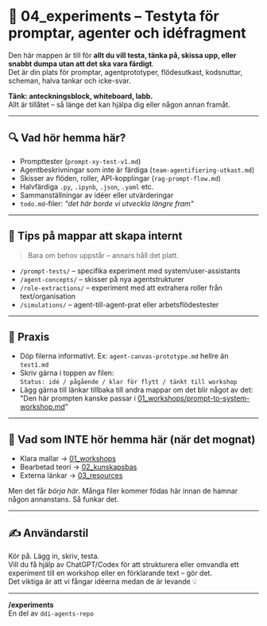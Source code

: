 # 🧪 04_experiments – Testyta för promptar, agenter och idéfragment

Den här mappen är till för **allt du vill testa, tänka på, skissa upp, eller snabbt dumpa utan att det ska vara färdigt**.  
Det är din plats för promptar, agentprototyper, flödesutkast, kodsnuttar, scheman, halva tankar och icke-svar.

**Tänk: anteckningsblock, whiteboard, labb.**  
Allt är tillåtet – så länge det kan hjälpa dig eller någon annan framåt.

---

## 🔍 Vad hör hemma här?

- Prompttester (`prompt-xy-test-v1.md`)
- Agentbeskrivningar som inte är färdiga (`team-agentifiering-utkast.md`)
- Skisser av flöden, roller, API-kopplingar (`rag-prompt-flow.md`)
- Halvfärdiga `.py`, `.ipynb`, `.json`, `.yaml` etc.
- Sammanställningar av idéer eller utvärderingar
- `todo.md`-filer: *"det här borde vi utveckla längre fram"*

---

## 🧭 Tips på mappar att skapa internt

> Bara om behov uppstår – annars håll det platt.

- `/prompt-tests/` – specifika experiment med system/user-assistants
- `/agent-concepts/` – skisser på nya agentstrukturer
- `/role-extractions/` – experiment med att extrahera roller från text/organisation
- `/simulations/` – agent-till-agent-prat eller arbetsflödestester

---

## 📌 Praxis

- Döp filerna informativt. Ex: `agent-canvas-prototype.md` hellre än `test1.md`
- Skriv gärna i toppen av filen:  
  `Status: idé / pågående / klar för flytt / tänkt till workshop`
- Lägg gärna till länkar tillbaka till andra mappar om det blir något av det:  
  "Den här prompten kanske passar i [01_workshops/prompt-to-system-workshop.md](../01_workshops/prompt-to-system-workshop.md)"

---

## 📘 Vad som INTE hör hemma här (när det mognat)

- Klara mallar → [01_workshops](../01_workshops/)  
- Bearbetad teori → [02_kunskapsbas](../02_kunskapsbas/)  
- Externa länkar → [03_resources](../03_resources/)

Men det får *börja här*. Många filer kommer födas här innan de hamnar någon annanstans. Så funkar det.

---

## ✍️ Användarstil

Kör på. Lägg in, skriv, testa.  
Vill du få hjälp av ChatGPT/Codex för att strukturera eller omvandla ett experiment till en workshop eller en förklarande text – gör det.  
Det viktiga är att vi fångar idéerna medan de är levande 💡

---

**/experiments**  
En del av `ddi-agents-repo`  